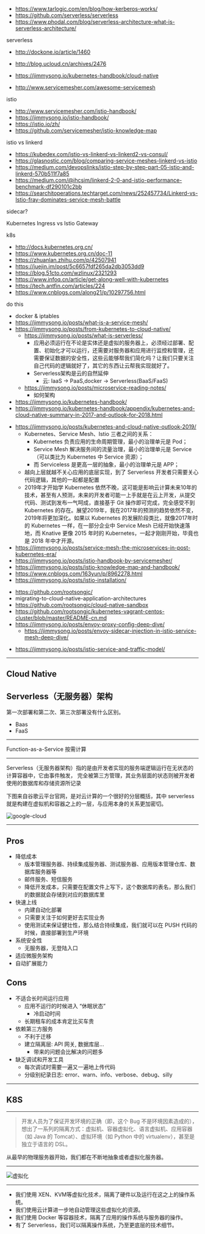 + https://www.tarlogic.com/en/blog/how-kerberos-works/
+ https://github.com/serverless/serverless
+ https://www.phodal.com/blog/serverless-architecture-what-is-serverless-architecture/

serverless

+ http://dockone.io/article/1460
+ http://blog.ucloud.cn/archives/2476

+ https://jimmysong.io/kubernetes-handbook/cloud-native
+ http://www.servicemesher.com/awesome-servicemesh


istio

+ http://www.servicemesher.com/istio-handbook/
+ https://jimmysong.io/istio-handbook/
+ https://istio.io/zh/
+ https://github.com/servicemesher/istio-knowledge-map


istio vs linkerd

+ https://kubedex.com/istio-vs-linkerd-vs-linkerd2-vs-consul/
+ https://glasnostic.com/blog/comparing-service-meshes-linkerd-vs-istio
+ https://medium.com/devopslinks/istio-step-by-step-part-05-istio-and-linkerd-570b511f7a85
+ https://medium.com/@ihcsim/linkerd-2-0-and-istio-performance-benchmark-df290101c2bb
+ https://searchitoperations.techtarget.com/news/252457734/Linkerd-vs-Istio-fray-dominates-service-mesh-battle

sidecar?

Kubernetes Ingress vs Istio Gateway


k8s

+ http://docs.kubernetes.org.cn/
+ https://www.kubernetes.org.cn/doc-11
+ https://zhuanlan.zhihu.com/p/42507941
+ https://juejin.im/post/5c6657fdf265da2db3053dd9
+ https://blog.51cto.com/wzlinux/2321293
+ https://www.infoq.cn/article/get-along-well-with-kubernetes
+ https://tech.antfin.com/articles/224
+ https://www.cnblogs.com/along21/p/10297756.html





do this

+ docker & iptables
+ https://jimmysong.io/posts/what-is-a-service-mesh/
+ https://jimmysong.io/posts/from-kubernetes-to-cloud-native/
    * https://jimmysong.io/posts/what-is-serverless/
        - 应用必须运行在不论是实体还是虚拟的服务器上，必须经过部署、配置、初始化才可以运行，还需要对服务器和应用进行监控和管理，还需要保证数据的安全性，这些云能够帮我们简化吗？让我们只要关注自己代码的逻辑就好了，其它的东西让云帮我实现就好了。
        - Serverless架构是云的自然延伸
            + 云: IaaS -> PaaS,docker -> Serverless(BaaS/FaaS)
    * https://jimmysong.io/posts/microservice-reading-notes/
        - 如何架构
+ https://jimmysong.io/kubernetes-handbook/
+ https://jimmysong.io/kubernetes-handbook/appendix/kubernetes-and-cloud-native-summary-in-2017-and-outlook-for-2018.html
* https://jimmysong.io/posts/kubernetes-and-cloud-native-outlook-2019/
    - Kubernetes、Service Mesh、Istio 三者之间的关系：
        + Kubernetes 负责应用的生命周期管理，最小的治理单元是 Pod；
        + Service Mesh 解决服务间的流量治理，最小的治理单元是 Service（可以类比为 Kubernetes 中 Service 资源）；
        + 而 Serviceless 是更高一层的抽象，最小的治理单元是 APP；
    - 越向上层就越不关心应用的底层实现，到了 Serverless 开发者只需要关心代码逻辑，其他的一起都是配置
    - 2019年才开始学 Kubernetes 依然不晚，这可能是影响云计算未来10年的技术，甚至有人预测，未来的开发者可能一上手就是在云上开发，从提交代码、测试到发布一气呵成，直接基于 Git 操作即可完成，完全感受不到 Kubernetes 的存在。展望2019年，我在2017年的预测的趋势依然不变，2019年将更加深化。如果以 Kubernetes 的发展阶段类比，就像2017年时的 Kubernetes 一样，在一部分企业中 Service Mesh 已经开始快速落地，而 Knative 更像 2015 年时的 Kubernetes，一起才刚刚开始，毕竟也是 2018 年中才开源。
* https://jimmysong.io/posts/service-mesh-the-microservices-in-post-kubernetes-era/
* https://jimmysong.io/posts/istio-handbook-by-servicemesher/
* https://jimmysong.io/posts/istio-knowledge-map-and-handbook/
* https://www.cnblogs.com/163yun/p/8962278.html
* https://jimmysong.io/posts/istio-installation/
+ https://github.com/rootsongjc/
+ migrating-to-cloud-native-application-architectures
+ https://github.com/rootsongjc/cloud-native-sandbox
+ https://github.com/rootsongjc/kubernetes-vagrant-centos-cluster/blob/master/README-cn.md
+ https://jimmysong.io/posts/envoy-proxy-config-deep-dive/
    * https://jimmysong.io/posts/envoy-sidecar-injection-in-istio-service-mesh-deep-dive/
* https://jimmysong.io/posts/istio-service-and-traffic-model/


---

## Cloud Native


## Serverless（无服务器）架构

第一次部署和第二次、第三次部署没有什么区别。

+ Baas
+ FaaS

---

Function-as-a-Service 按需计算

---

Serverless（无服务器架构）指的是由开发者实现的服务端逻辑运行在无状态的计算容器中，它由事件触发， 完全被第三方管理，其业务层面的状态则被开发者使用的数据库和存储资源所记录

下图来自谷歌云平台官网，是对云计算的一个很好的分层概括，其中 serverless 就是构建在虚拟机和容器之上的一层，与应用本身的关系更加密切。

![google-cloud](/img/ops/google-cloud.jpg)


---
## Pros
+ 降低成本
    * 版本管理服务器、持续集成服务器、测试服务器、应用版本管理仓库、数据库服务器等
    * 邮件服务、短信服务
    * 降低开发成本，只需要在配置文件上写下，这个数据库的表名，那么我们的数据就会存储到对应的数据库里
+ 快速上线
    * 内建自动化部署
    * 只需要关注于如何更好去实现业务
    * 使用测试来保证健壮性，那么结合持续集成，我们就可以在 PUSH 代码的时候，直接部署到生产环境
+ 系统安全性
    * 无服务器，无登陆入口
+ 适应微服务架构
+ 自动扩展能力

## Cons
+ 不适合长时间运行应用
    * 应用不运行的时候进入 “休眠状态”
        - 冷启动时间
    * 长期租车的成本肯定比买车贵
+ 依赖第三方服务
    * 不利于迁移
    * 建立隔离层: API 网关, 数据库层...
        - 带来的问题会比解决的问题多
+ 缺乏调试和开发工具
    * 每次调试时需要一遍又一遍地上传代码
    * 分级别纪录日志: error、warn、info、verbose、debug、silly


---
## K8S


---

>开发人员为了保证开发环境的正确（即，这个 Bug 不是环境因素造成的），想出了一系列的隔离方式：虚拟机、容器虚拟化、语言虚拟机、应用容器（如 Java 的 Tomcat）、虚拟环境（如 Python 中的 virtualenv），甚至是独立于语言的 DSL。


从最早的物理服务器开始，我们都在不断地抽象或者虚拟化服务器。

---

![虚拟化](/img/ops/server-growth.jpg)

---

+ 我们使用 XEN、KVM等虚拟化技术，隔离了硬件以及运行在这之上的操作系统。
+ 我们使用云计算进一步地自动管理这些虚拟化的资源。
+ 我们使用 Docker 等容器技术，隔离了应用的操作系统与服务器的操作。
+ 有了 Serverless，我们可以隔离操作系统，乃至更底层的技术细节。

